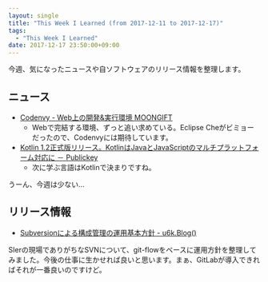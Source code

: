 ```yaml
---
layout: single
title: "This Week I Learned (from 2017-12-11 to 2017-12-17)"
tags:
  - "This Week I Learned"
date: 2017-12-17 23:50:00+09:00
---
```


今週、気になったニュースや自ソフトウェアのリリース情報を整理します。

## ニュース

- [Codenvy - Web上の開発&実行環境 MOONGIFT](http://www.moongift.jp/2017/12/codenvy-web%e4%b8%8a%e3%81%ae%e9%96%8b%e7%99%ba%e5%ae%9f%e8%a1%8c%e7%92%b0%e5%a2%83/)
    - Webで完結する環境、ずっと追い求めている。Eclipse Cheがビミョーだったので、Codenvyには期待しています。
- [Kotlin 1.2正式版リリース。KotlinはJavaとJavaScriptのマルチプラットフォーム対応に － Publickey](http://www.publickey1.jp/blog/17/kotlin_12kotlinjavajavascript.html)
    - 次に学ぶ言語はKotlinで決まりですね。

うーん、今週は少ない…

## リリース情報

- [Subversionによる構成管理の運用基本方針 - u6k.Blog()](https://blog.u6k.me/2017/12/05/subversion-branching-model.html)

SIerの現場でありがちなSVNについて、git-flowをベースに運用方針を整理してみました。今後の仕事に生かせれば良いと思います。まぁ、GitLabが導入できればそれが一番良いのですけど。
